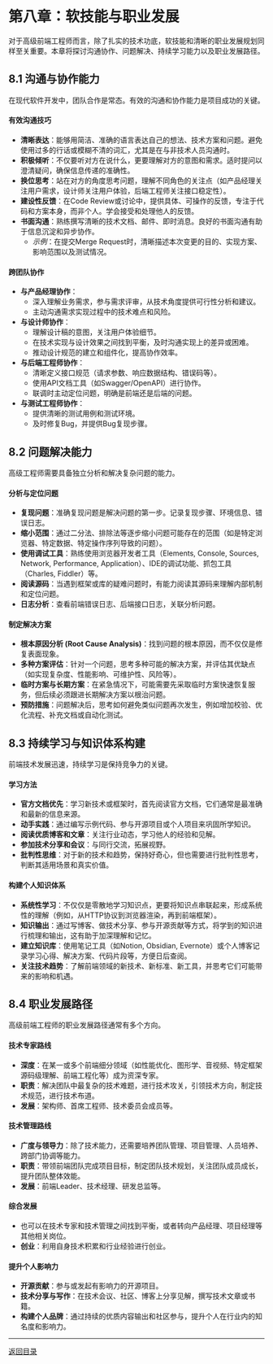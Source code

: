 # 第八章：软技能与职业发展

对于高级前端工程师而言，除了扎实的技术功底，软技能和清晰的职业发展规划同样至关重要。本章将探讨沟通协作、问题解决、持续学习能力以及职业发展路径。

## 8.1 沟通与协作能力

在现代软件开发中，团队合作是常态。有效的沟通和协作能力是项目成功的关键。

#### 有效沟通技巧

-   **清晰表达**：能够用简洁、准确的语言表达自己的想法、技术方案和问题。避免使用过多的行话或模糊不清的词汇，尤其是在与非技术人员沟通时。
-   **积极倾听**：不仅要听对方在说什么，更要理解对方的意图和需求。适时提问以澄清疑问，确保信息传递的准确性。
-   **换位思考**：站在对方的角度思考问题，理解不同角色的关注点（如产品经理关注用户需求，设计师关注用户体验，后端工程师关注接口稳定性）。
-   **建设性反馈**：在Code Review或讨论中，提供具体、可操作的反馈，专注于代码和方案本身，而非个人。学会接受和处理他人的反馈。
-   **书面沟通**：熟练撰写清晰的技术文档、邮件、即时消息。良好的书面沟通有助于信息沉淀和异步协作。
    -   *示例*：在提交Merge Request时，清晰描述本次变更的目的、实现方案、影响范围以及测试情况。

#### 跨团队协作

-   **与产品经理协作**：
    -   深入理解业务需求，参与需求评审，从技术角度提供可行性分析和建议。
    -   主动沟通需求实现过程中的技术难点和风险。
-   **与设计师协作**：
    -   理解设计稿的意图，关注用户体验细节。
    -   在技术实现与设计效果之间找到平衡，及时沟通实现上的差异或困难。
    -   推动设计规范的建立和组件化，提高协作效率。
-   **与后端工程师协作**：
    -   清晰定义接口规范（请求参数、响应数据结构、错误码等）。
    -   使用API文档工具（如Swagger/OpenAPI）进行协作。
    -   联调时主动定位问题，明确是前端还是后端的问题。
-   **与测试工程师协作**：
    -   提供清晰的测试用例和测试环境。
    -   及时修复Bug，并提供Bug复现步骤。

## 8.2 问题解决能力

高级工程师需要具备独立分析和解决复杂问题的能力。

#### 分析与定位问题

-   **复现问题**：准确复现问题是解决问题的第一步。记录复现步骤、环境信息、错误日志。
-   **缩小范围**：通过二分法、排除法等逐步缩小问题可能存在的范围（如是特定浏览器、特定数据、特定操作序列导致的问题）。
-   **使用调试工具**：熟练使用浏览器开发者工具（Elements, Console, Sources, Network, Performance, Application）、IDE的调试功能、抓包工具（Charles, Fiddler）等。
-   **阅读源码**：当遇到框架或库的疑难问题时，有能力阅读其源码来理解内部机制和定位问题。
-   **日志分析**：查看前端错误日志、后端接口日志，关联分析问题。

#### 制定解决方案

-   **根本原因分析 (Root Cause Analysis)**：找到问题的根本原因，而不仅仅是修复表面现象。
-   **多种方案评估**：针对一个问题，思考多种可能的解决方案，并评估其优缺点（如实现复杂度、性能影响、可维护性、风险等）。
-   **临时方案与长期方案**：在紧急情况下，可能需要先采取临时方案快速恢复服务，但后续必须跟进长期解决方案以根治问题。
-   **预防措施**：问题解决后，思考如何避免类似问题再次发生，例如增加校验、优化流程、补充文档或自动化测试。

## 8.3 持续学习与知识体系构建

前端技术发展迅速，持续学习是保持竞争力的关键。

#### 学习方法

-   **官方文档优先**：学习新技术或框架时，首先阅读官方文档，它们通常是最准确和最新的信息来源。
-   **动手实践**：通过编写示例代码、参与开源项目或个人项目来巩固所学知识。
-   **阅读优质博客和文章**：关注行业动态，学习他人的经验和见解。
-   **参加技术分享和会议**：与同行交流，拓展视野。
-   **批判性思维**：对于新的技术和趋势，保持好奇心，但也需要进行批判性思考，判断其适用场景和真实价值。

#### 构建个人知识体系

-   **系统性学习**：不仅仅是零散地学习知识点，更要将知识点串联起来，形成系统性的理解（例如，从HTTP协议到浏览器渲染，再到前端框架）。
-   **知识输出**：通过写博客、做技术分享、参与开源贡献等方式，将学到的知识进行梳理和输出，这有助于加深理解和记忆。
-   **建立知识库**：使用笔记工具（如Notion, Obsidian, Evernote）或个人博客记录学习心得、解决方案、代码片段等，方便日后查阅。
-   **关注技术趋势**：了解前端领域的新技术、新标准、新工具，并思考它们可能带来的影响和机遇。

## 8.4 职业发展路径

高级前端工程师的职业发展路径通常有多个方向。

#### 技术专家路线

-   **深度**：在某一或多个前端细分领域（如性能优化、图形学、音视频、特定框架源码级理解、前端工程化等）成为资深专家。
-   **职责**：解决团队中最复杂的技术难题，进行技术攻关，引领技术方向，制定技术规范，进行技术布道。
-   **发展**：架构师、首席工程师、技术委员会成员等。

#### 技术管理路线

-   **广度与领导力**：除了技术能力，还需要培养团队管理、项目管理、人员培养、跨部门协调等能力。
-   **职责**：带领前端团队完成项目目标，制定团队技术规划，关注团队成员成长，提升团队整体效能。
-   **发展**：前端Leader、技术经理、研发总监等。

#### 综合发展

-   也可以在技术专家和技术管理之间找到平衡，或者转向产品经理、项目经理等其他相关岗位。
-   **创业**：利用自身技术积累和行业经验进行创业。

#### 提升个人影响力

-   **开源贡献**：参与或发起有影响力的开源项目。
-   **技术分享与写作**：在技术会议、社区、博客上分享见解，撰写技术文章或书籍。
-   **构建个人品牌**：通过持续的优质内容输出和社区参与，提升个人在行业内的知名度和影响力。

---
[返回目录](./目录.md)